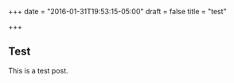 +++
date = "2016-01-31T19:53:15-05:00"
draft = false
title = "test"

+++

Test
----

This is a test post.
